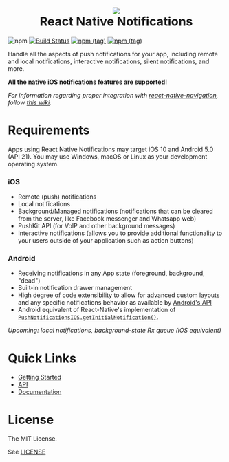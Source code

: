 <h1 align="center">
  <img src=".logo.png"/><br/>
  React Native Notifications
</h1>

![npm](https://img.shields.io/npm/dw/react-native-notifications.svg)
[![Build Status](https://img.shields.io/jenkins/s/http/jenkins-oss.one-networkpress.com:8080/job/multi-react-native-notifications-main.svg)](https://jenkins-oss.one-networkpress.com/job/multi-react-native-notifications-main/)
[![npm (tag)](https://img.shields.io/npm/v/react-native-notifications/latest.svg)](https://github.com/one-network/react-native-notifications/tree/main)
[![npm (tag)](https://img.shields.io/npm/v/react-native-notifications/snapshot.svg)](https://github.com/one-network/react-native-notifications/tree/main)

Handle all the aspects of push notifications for your app, including remote and local notifications, interactive notifications, silent notifications, and more.

**All the native iOS notifications features are supported!**

_For information regarding proper integration with [react-native-navigation](https://github.com/one-network/react-native-navigation), follow [this wiki](https://github.com/one-network/react-native-notifications/wiki/Android:-working-with-RNN)._

# Requirements

Apps using React Native Notifications may target iOS 10 and Android 5.0 (API 21). You may use Windows, macOS or Linux as your development operating system.

### iOS

<!-- <img src="https://s3.amazonaws.com/nrjio/interactive.gif" alt="Interactive notifications example" width=350/> -->

- Remote (push) notifications
- Local notifications
- Background/Managed notifications (notifications that can be cleared from the server, like Facebook messenger and Whatsapp web)
- PushKit API (for VoIP and other background messages)
- Interactive notifications (allows you to provide additional functionality to your users outside of your application such as action buttons)

### Android

- Receiving notifications in any App state (foreground, background, "dead")
- Built-in notification drawer management
- High degree of code extensibility to allow for advanced custom layouts and any specific notifications behavior as available by [Android's API](https://developer.android.com/training/notify-user/build-notification.html)
- Android equivalent of React-Native's implementation of [`PushNotificationsIOS.getInitialNotification()`](https://facebook.github.io/react-native/docs/pushnotificationios.html#getinitialnotification).

_Upcoming: local notifications, background-state Rx queue (iOS equivalent)_

# Quick Links

- [Getting Started](https://one-network.github.io/react-native-notifications/docs/getting-started)
- [API](https://one-network.github.io/react-native-notifications/api/general-api)
- [Documentation](https://one-network.github.io/react-native-notifications/)

# License

The MIT License.

See [LICENSE](LICENSE)
